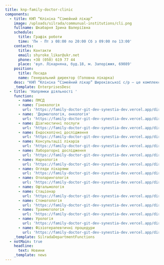 ```yaml
---
title: knp-family-doctor-clinic
components:
  - title: КНП “Клініка “Сімейний лікар”
    image: /uploads/silrada/communual-institutions/cli.png
    fullname: Шкабарня Ірина Валеріївна
    schedule:
      title: Графік роботи
      time: 'Пн - Пт з 08:00 по 20:00 Сб з 09:00 по 13:00'
    contacts:
      title: Контакти
      email: shyroke_likar@ukr.net
      phone: +38 (050) 619 77 44
      place: 'вул. Лікарняна, буд.18, м. Запоріжжя, 69089'
    position:
      title: Посада
      name: Генеральний директор (Головна лікарка)
    desc: "КНП “Клініка “Сімейний лікар” Широківської с/р – це комплексний підхід у наданні медичних послуг для населення усіх вікових груп. Наші спеціалісти надають допомогу пацієнтам від самого народження. Пацієнти спостерігаються у сімейних лікарів, проходять діагностичні обстеження, отримують консультації вузьких спеціалістів, та, за необхідності,\_ отримують стаціонарне лікування.\n"
    _template: EnterprisesDesc
  - title: 'Напрямки діяльності '
    function:
      - name: ПМСД
      - name: Гінекологія
        url: 'https://family-doctor-git-dev-synestia-dev.vercel.app/directions/14'
      - name: 'Дерматологія, онкологія'
        url: 'https://family-doctor-git-dev-synestia-dev.vercel.app/directions/15'
      - name: Діагностичні послуги
        url: 'https://family-doctor-git-dev-synestia-dev.vercel.app/directions/3'
      - name: Ендоскопічні дослідження
        url: 'https://family-doctor-git-dev-synestia-dev.vercel.app/directions/8'
      - name: Консультації лікарів
        url: 'https://family-doctor-git-dev-synestia-dev.vercel.app/directions/9'
      - name: Лабораторні дослідження
        url: 'https://family-doctor-git-dev-synestia-dev.vercel.app/directions/13'
      - name: Наркологія
        url: 'https://family-doctor-git-dev-synestia-dev.vercel.app/directions/7'
      - name: Огляди лікарями
        url: 'https://family-doctor-git-dev-synestia-dev.vercel.app/directions/10'
      - name: Отоларингологія
        url: 'https://family-doctor-git-dev-synestia-dev.vercel.app/directions/10'
      - name: Офтальмологія
      - name: Стаціонар
        url: 'https://family-doctor-git-dev-synestia-dev.vercel.app/directions/12'
      - name: Стоматологія
        url: 'https://family-doctor-git-dev-synestia-dev.vercel.app/directions/1'
      - name: Травматологія
        url: 'https://family-doctor-git-dev-synestia-dev.vercel.app/directions/6'
      - name: Урологія
        url: 'https://family-doctor-git-dev-synestia-dev.vercel.app/directions/11'
      - name: Фізіотерапевтичні процедури
        url: 'https://family-doctor-git-dev-synestia-dev.vercel.app/directions/2'
    _template: SilradaDepartmentFunctions
  - notMain: true
    headline:
      text: Новини
    _template: news
---
```


